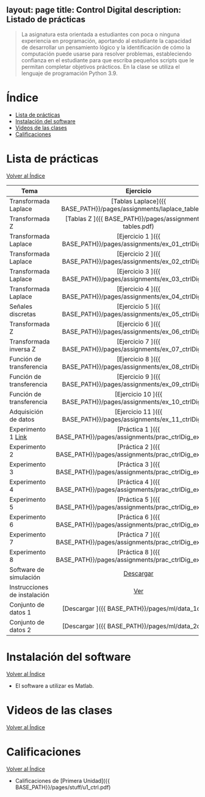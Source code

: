
layout: page
title: Control Digital
description: Listado de prácticas
---
> La asignatura esta orientada a estudiantes con poca o ninguna experiencia en programación, aportando al estudiante la capacidad de desarrollar un pensamiento lógico y la identificación de cómo la computación puede usarse para resolver problemas, estableciendo confianza en el estudiante para que escriba pequeños scripts que le permitan completar objetivos prácticos. En la clase se utiliza el lenguaje de programación Python 3.9.

# Índice
- [Lista de prácticas](#lista-de-prácticas)
- [Instalación del software](#instalación-del-software)
- [Videos de las clases](#videos-de-las-clases)
- [Calificaciones](#calificaciones)


# Lista de prácticas
[Volver al Índice](#índice)

|Tema                         |Ejercicio       |
|-----------------------------|:--------------:|
|Transformada Laplace         |[Tablas Laplace]({{ BASE_PATH}}/pages/assignments/laplace_tables.pdf)|
|Transformada Z               |[Tablas Z      ]({{ BASE_PATH}}/pages/assignments/z-tables.pdf)|
|Transformada Laplace         |[Ejercicio 1   ]({{ BASE_PATH}}/pages/assignments/ex_01_ctrlDig.pdf)|
|Transformada Laplace         |[Ejercicio 2   ]({{ BASE_PATH}}/pages/assignments/ex_02_ctrlDig.pdf)|
|Transformada Laplace         |[Ejercicio 3   ]({{ BASE_PATH}}/pages/assignments/ex_03_ctrlDig.pdf)|
|Transformada Laplace         |[Ejercicio 4   ]({{ BASE_PATH}}/pages/assignments/ex_04_ctrlDig.pdf)|
|Señales discretas            |[Ejercicio 5   ]({{ BASE_PATH}}/pages/assignments/ex_05_ctrlDig.pdf)|
|Transformada Z               |[Ejercicio 6   ]({{ BASE_PATH}}/pages/assignments/ex_06_ctrlDig.pdf)|
|Transformada inversa Z       |[Ejercicio 7   ]({{ BASE_PATH}}/pages/assignments/ex_07_ctrlDig.pdf)|
|Función de transferencia     |[Ejercicio 8   ]({{ BASE_PATH}}/pages/assignments/ex_08_ctrlDig.pdf)|
|Función de transferencia     |[Ejercicio 9   ]({{ BASE_PATH}}/pages/assignments/ex_09_ctrlDig.pdf)|
|Función de transferencia     |[Ejercicio 10  ]({{ BASE_PATH}}/pages/assignments/ex_10_ctrlDig.pdf)|
|Adquisición de datos         |[Ejercicio 11  ]({{ BASE_PATH}}/pages/assignments/ex_11_ctrlDig.pdf)|
|Experimento 1 [Link](https://ctms.engin.umich.edu/CTMS/index.php?aux=Activities_RCcircuitA) |[Práctica 1    ]({{ BASE_PATH}}/pages/assignments/prac_ctrlDig_exp1.pdf)|
|Experimento 2                |[Práctica 2    ]({{ BASE_PATH}}/pages/assignments/prac_ctrlDig_exp2.pdf)|
|Experimento 3                |[Práctica 3    ]({{ BASE_PATH}}/pages/assignments/prac_ctrlDig_exp3.pdf)|
|Experimento 4                |[Práctica 4    ]({{ BASE_PATH}}/pages/assignments/prac_ctrlDig_exp4.pdf)|
|Experimento 5                |[Práctica 5    ]({{ BASE_PATH}}/pages/assignments/prac_ctrlDig_exp5.pdf)|
|Experimento 6                |[Práctica 6    ]({{ BASE_PATH}}/pages/assignments/prac_ctrlDig_exp6.pdf)|
|Experimento 7                |[Práctica 7    ]({{ BASE_PATH}}/pages/assignments/prac_ctrlDig_exp7.pdf)|
|Experimento 8                |[Práctica 8    ]({{ BASE_PATH}}/pages/assignments/prac_ctrlDig_exp8.pdf)|
|Software de simulación       |[Descargar     ](https://drive.google.com/file/d/18FLnXF6Go-oBzRiZrygumQdUX0FuBpv2/view?usp=sharing)|
|Instrucciones de instalación |[Ver           ](https://drive.google.com/file/d/1wTgLgmGoVZS_Iw0iaYA8SPQ4h1Mnjr-S/view?usp=sharing)|
|Conjunto de datos 1          |[Descargar     ]({{ BASE_PATH}}/pages/ml/data_1d.csv)|
|Conjunto de datos 2          |[Descargar     ]({{ BASE_PATH}}/pages/ml/data_2d.csv)|


# Instalación del software
[Volver al Índice](#índice)

- El software a utilizar es Matlab.

# Videos de las clases
[Volver al Índice](#índice)

# Calificaciones
[Volver al Índice](#índice)

- Calificaciones de [Primera Unidad]({{ BASE_PATH}}/pages/stuff/u1_ctrl.pdf)


<!-- Note: this is how to write a comment in HTML. Everything in here won't show up on your webpage.-->

<!--
To increase the size of the title, use fewer # in front of the paper title.
To decrease the size of the title, use more #. 
To remove the italics, remove the * before and after the description
To remove the underline from the title, remove the <u> tags (<u> and </u>)
-->
